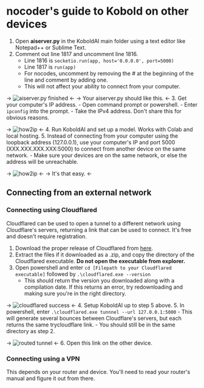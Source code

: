 # nocoder's guide to Kobold on other devices
1. Open **aiserver.py** in the KoboldAI main folder using a text editor like Notepad++ or Sublime Text.
2. Comment out line 1817 and uncomment line 1816.
	- Line 1816 is ``` socketio.run(app, host='0.0.0.0', port=5000) ```
	- Line 1817 is ``` run(app) ```
	- For nocodes, uncomment by removing the # at the beginning of the line and comment by adding one.
	- This will not affect your ability to connect from your computer.

-> ![aiserver.py finished](https://files.catbox.moe/2ani29.png) <-
-> Your aiserver.py should like this. <-
3. Get your computer's IP address.
	- Open command prompt or powershell.
	- Enter ```ipconfig``` into the prompt.
	- Take the IPv4 address. Don't share this for obvious reasons.

-> ![how2ip](https://files.catbox.moe/hroasy.png) <-
4. Run KoboldAI and set up a model. Works with Colab and local hosting.
5. Instead of connecting from your computer  using the loopback address (127.0.0.1), use your computer's IP and port 5000 (XXX.XXX.XXX.XXX:5000) to connect from another device on the same network.
	- Make sure your devices are on the same network, or else the address will be unreachable.

-> ![how2ip](https://files.catbox.moe/7nhipp.png) <-
-> It's that easy. <-


## Connecting from an external network
### Connecting using Cloudflared
Cloudflared can be used to open a tunnel to a different network using Cloudflare's servers, returning a link that can be used to connect. It's free and doesn't require registration.
1. Download the proper release of Cloudflared from [here](https://github.com/cloudflare/cloudflared/releases).
2. Extract the files if it downloaded as a .zip, and copy the directory of the Cloudflared executable. **Do not open the executable from explorer.**
2. Open powershell and enter ```cd [Filepath to your Cloudflared executable]``` followed by ```.\cloudflared.exe --version```
	- This should return the version you downloaded along with a compilation date. If this returns an error, try redownloading and making sure you're in the right directory.

-> ![cloudflared success](https://files.catbox.moe/yjsre1.png) <-
4. Setup KoboldAI up to step 5 above.
5. In powershell, enter ```.\cloudflared.exe tunnnel --url 127.0.0.1:5000```
	- This will generate several bounces between Cloudflare's servers, but each returns the same trycloudflare link.
	- You should still be in the same directory as step 2.

-> ![routed tunnel](https://files.catbox.moe/z53grk.png) <-
6. Open this link on the other device.

### Connecting using a VPN
This depends on your router and device. You'll need to read your router's manual and figure it out from there.